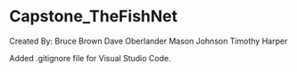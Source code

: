 # Capstone_TheFishNet
Created By: Bruce Brown
Dave Oberlander
Mason Johnson
Timothy Harper

Added .gitignore file for Visual Studio Code.
